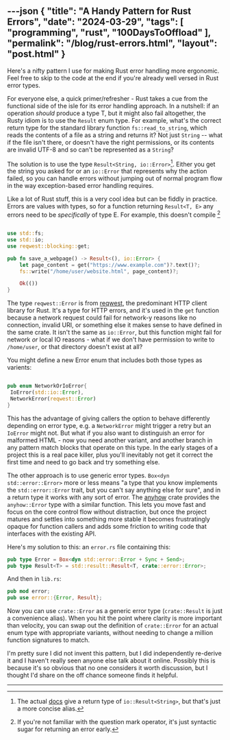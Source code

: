 ---json
{
    "title": "A Handy Pattern for Rust Errors",
    "date": "2024-03-29",
    "tags": [
        "programming",
        "rust",
        "100DaysToOffload"
    ],
    "permalink": "/blog/rust-errors.html",
    "layout": "post.html"
}
---


Here's a nifty pattern I use for making Rust error handling more ergonomic. Feel free to skip to the code at the end if you're already well versed in Rust error types.

For everyone else, a quick primer/refresher - Rust takes a cue from the functional side of the isle for its error handling approach. In a nutshell: if an operation *should* produce a type T, but it might also fail altogether, the Rusty idiom is to use the `Result` enum type. For example, what's the correct return type for the standard library function `fs::read_to_string`,  which reads the contents of a file as a string and returns it? Not just `String` --  what if the file isn't there, or doesn't have the right permissions, or its contents are invalid UTF-8 and so can't be represented as a `String`? 

The solution is to use the type `Result<String, io::Error>`[^1]. Either you get the string you asked for or an `io::Error` that represents why the action failed, so you can handle errors without jumping out of normal program flow in the way exception-based error handling requires.


Like a lot of Rust stuff, this is a very cool idea but can be fiddly in practice. Errors are values with types, so for a  function returning `Result<T, E>` any errors need to be *specifically* of type E. For example, this doesn't compile [^2]

```rust

use std::fs;
use std::io;
use reqwest::blocking::get;

pub fn save_a_webpage() -> Result<(), io::Error> {
    let page_content = get("https://www.example.com")?.text()?;
    fs::write("/home/user/website.html", page_content)?;

    Ok(())
}

```

The type `reqwest::Error`  is from  [reqwest](https://docs.rs/reqwest/latest/reqwest/index.html), the predominant HTTP client library for Rust. It's a type for HTTP errors, and it's used in the `get` function because a network request could fail for network-y reasons like no connection, invalid URI, or something else it makes sense to have defined in the same crate. It isn't the same as `io::Error`, but this function might fail for network *or* local IO reasons - what if we don't have permission to write to  `/home/user`, or that directory doesn't exist at all?

You might define a new Error enum that includes both those types as varients: 

```rust

pub enum NetworkOrIoError{
 IoError(std::io::Error),
 NetworkError(reqwest::Error)
}

```

This has the advantage of giving callers the option to behave differently depending on error type, e.g. a `NetworkError` might trigger a retry but an `IoError` might not. But what if you also want to distinguish an error for malformed HTML - now you need another variant, and another branch in any pattern match blocks that operate on this type. In the early stages of a project this is a real pace killer, plus you'll inevitably not get it correct the first time and need to go back and try something else. 

The other approach is to use generic error types. `Box<dyn std::error::Error>` more or less means "a type that you know implements the `std::error::Error` trait, but you can't say anything else for sure", and in a return type it works with any sort of error. The [anyhow](https://docs.rs/anyhow/latest/anyhow/) crate provides the `anyhow::Error` type with a similar function. This lets you move fast and focus on the core control flow without distraction, but once the project matures and settles into something more stable it becomes frustratingly opaque for function callers and adds some friction to writing code that interfaces with the existing API. 

Here's my solution to this: an `error.rs` file containing this: 

```rust
pub type Error = Box<dyn std::error::Error + Sync + Send>;
pub type Result<T> = std::result::Result<T, crate::error::Error>;
```

And then in `lib.rs`:
```rust
pub mod error;
pub use error::{Error, Result};
```

Now you can use `crate::Error` as a generic error type (`crate::Result` is just a convenience alias).  When you hit the point where clarity is more important than velocity, you can swap out the definition of `crate::Error` for an actual enum type with appropriate variants, without needing to change a million function signatures to match. 


I'm pretty sure I did not invent this pattern, but I did independently re-derive it and I haven't really seen anyone else talk about it online. Possibly this is because it's so obvious that no one considers it worth discussion, but I thought I'd share on the off chance someone finds it helpful. 



---
[^1]: The actual [docs](https://doc.rust-lang.org/nightly/std/fs/fn.read_to_string.html) give a return type of `io::Result<String>`, but that's just a more concise alias. 

[^2]: If you're not familiar with the question mark operator, it's just syntactic sugar for returning an error early.
